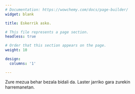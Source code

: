 ```yaml
---
# Documentation: https://wowchemy.com/docs/page-builder/
widget: blank

title: Eskerrik asko.

# This file represents a page section.
headless: true

# Order that this section appears on the page.
weight: 10

design:
  columns: '1'

---
```


Zure mezua behar bezala bidali da. Laster jarriko gara zurekin harremanetan.